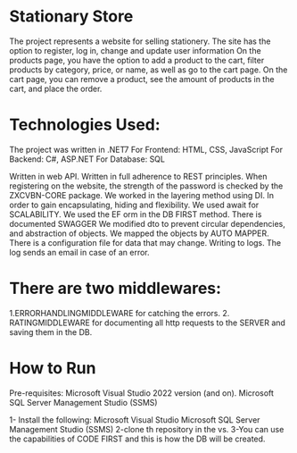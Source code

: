 # Stationary Store
The project represents a website for selling stationery.
The site has the option to register, log in, change and update user information
On the products page, you have the option to add a product to the cart, filter products by category, price, or name, as well as go to the cart page.
On the cart page, you can remove a product, see the amount of products in the cart, and place the order.

# Technologies Used:
The project was written in .NET7
For Frontend: HTML, CSS, JavaScript
For Backend: C#, ASP.NET
For Database: SQL

Written in web API.
Written in full adherence to REST principles.
When registering on the website, the strength of the password is checked by the ZXCVBN-CORE package.
We worked in the layering method using DI.
In order to gain encapsulating, hiding and flexibility.
We used await for SCALABILITY.
We used the EF orm in the DB FIRST method.
There is documented SWAGGER
We modified dto to prevent circular dependencies, and abstraction of objects.
We mapped the objects by AUTO MAPPER.
There is a configuration file for data that may change.
Writing to logs.
The log sends an email in case of an error.


# There are two middlewares:
1.ERRORHANDLINGMIDDLEWARE for catching the errors.
2. RATINGMIDDLEWARE for documenting all http requests to the SERVER and saving them in the DB.

# How to Run
Pre-requisites:
Microsoft Visual Studio 2022 version (and on). 
Microsoft SQL Server Management Studio (SSMS)

1- Install the following:
Microsoft Visual Studio
Microsoft SQL Server Management Studio (SSMS)
2-clone th repository in the vs.
3-You can use the capabilities of CODE FIRST and this is how the DB will be created.
